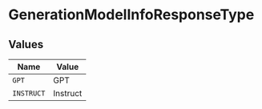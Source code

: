 # GenerationModelInfoResponseType


## Values

| Name       | Value      |
| ---------- | ---------- |
| `GPT`      | GPT        |
| `INSTRUCT` | Instruct   |